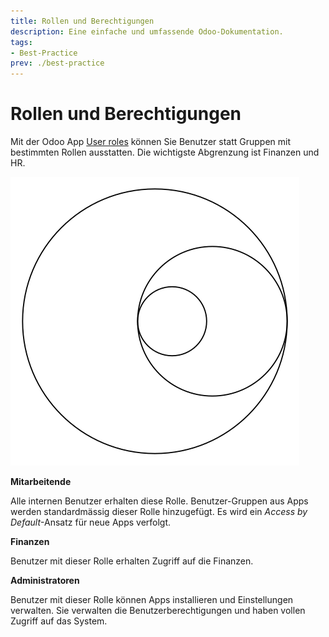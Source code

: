 ```yaml
---
title: Rollen und Berechtigungen
description: Eine einfache und umfassende Odoo-Dokumentation.
tags:
- Best-Practice
prev: ./best-practice
---
```


# Rollen und Berechtigungen

Mit der Odoo App [User roles](Base%20User%20Role.md) können Sie Benutzer statt Gruppen mit bestimmten Rollen ausstatten. Die wichtigste Abgrenzung ist Finanzen und HR.

![Rollen](attachments/Rollen.svg)

**Mitarbeitende**

Alle internen Benutzer erhalten diese Rolle. Benutzer-Gruppen aus Apps werden standardmässig dieser Rolle hinzugefügt. Es wird ein *Access by Default*-Ansatz für neue Apps verfolgt.

**Finanzen**

Benutzer mit dieser Rolle erhalten Zugriff auf die Finanzen.

**Administratoren**

Benutzer mit dieser Rolle können Apps installieren und Einstellungen verwalten. Sie verwalten die Benutzerberechtigungen und haben vollen Zugriff auf das System.
